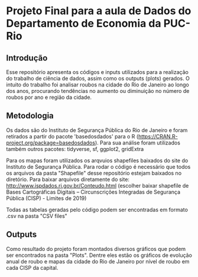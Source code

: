 # Projeto Final para a aula de Dados do Departamento de Economia da PUC-Rio

## Introdução
Esse repositório apresenta os códigos e inputs utilizados para a realização do trabalho de ciência de dados, assim como os outputs (plots) gerados.
O intuito do trabalho foi analisar roubos na cidade do Rio de Janeiro ao longo dos anos, procurando tendências no aumento ou diminuição no número de roubos por ano e região da cidade.

## Metodologia
Os dados são do Instituto de Segurança Pública do Rio de Janeiro e foram retirados a partir do pacote 'basedosdados' para o R (https://CRAN.R-project.org/package=basedosdados). Para sua análise foram utilizados também outros pacotes: tidyverse, sf, ggplot2, gridExtra

Para os mapas foram utilizados os arqvuios shapefiles baixados do site do Instituto de Segurança Pública. Para rodar o código é necessário que todos os arquivos da pasta "Shapefile" desse repositório estejam baixados no diretório. Para baixar arquivos diretamente do site: http://www.ispdados.rj.gov.br/Conteudo.html (escolher baixar shapefile de Bases Cartográficas Digitais – Circunscrições Integradas de Segurança Pública (CISP) - Limites de 2019)

Todas as tabelas geradas pelo código podem ser encontradas em formato .csv na pasta "CSV files"

## Outputs
Como resultado do projeto foram montados diversos gráficos que podem ser encontrados na pasta "Plots". Dentre eles estão os gráficos de evolução anual de roubo e mapas da cidade do Rio de Janeiro por nível de roubo em cada CISP da capital.
